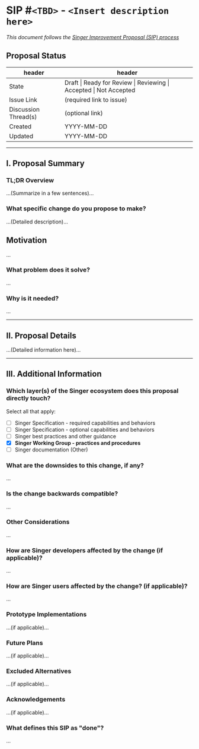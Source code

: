 # SIP #`<TBD>` - `<Insert description here>`

_This document follows the [Singer Improvement Proposal (SIP) process](./draft/PR21%20-%20Proposal%20Documentation%20and%20Review.md)_

## Proposal Status

| header | header |
| ------ | ------ |
| State | Draft \| Ready for Review \| Reviewing \| Accepted \| Not Accepted |
| Issue Link | (required link to issue) |
| Discussion Thread(s) | (optional link) |
| Created | YYYY-MM-DD |
| Updated | YYYY-MM-DD |

-----------------------

## I. Proposal Summary

### TL;DR Overview

...(Summarize in a few sentences)...

### What specific change do you propose to make?

...(Detailed description)...

## Motivation

...

### What problem does it solve?

...

### Why is it needed?

...

-----------------------

## II. Proposal Details

...(Detailed information here)...

-----------------------

## III. Additional Information

<!-- Note: Author may delete any headers in this section which are not relevant. -->

### Which layer(s) of the Singer ecosystem does this proposal directly touch?

Select all that apply:

- [ ] Singer Specification - required capabilities and behaviors
- [ ] Singer Specification - optional capabilities and behaviors
- [ ] Singer best practices and other guidance
- [x] **Singer Working Group - practices and procedures**
- [ ] Singer documentation (Other)

### What are the downsides to this change, if any?

...

### Is the change backwards compatible?

...

### Other Considerations

...

### How are Singer developers affected by the change (if applicable)?

...

### How are Singer users affected by the change? (if applicable)?

...

### Prototype Implementations

...(if applicable)...

### Future Plans

...(if applicable)...

### Excluded Alternatives

...(if applicable)...

### Acknowledgements

...(if applicable)...

### What defines this SIP as "done"?

...
